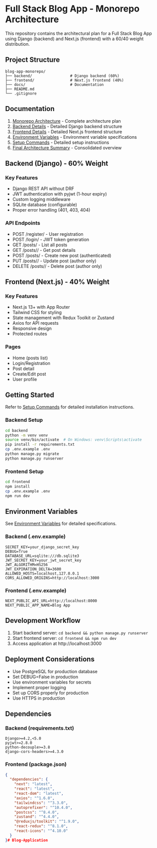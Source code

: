 # Full Stack Blog App - Monorepo Architecture

This repository contains the architectural plan for a Full Stack Blog App using Django (backend) and Next.js (frontend) with a 60/40 weight distribution.

## Project Structure

```
blog-app-monorepo/
├── backend/                 # Django backend (60%)
├── frontend/                # Next.js frontend (40%)
├── docs/                    # Documentation
├── README.md
└── .gitignore
```

## Documentation

1. [Monorepo Architecture](monorepo-architecture.md) - Complete architecture plan
2. [Backend Details](backend-details.md) - Detailed Django backend structure
3. [Frontend Details](frontend-details.md) - Detailed Next.js frontend structure
4. [Environment Variables](environment-variables.md) - Environment variable specifications
5. [Setup Commands](setup-commands.md) - Detailed setup instructions
6. [Final Architecture Summary](final-architecture-summary.md) - Consolidated overview

## Backend (Django) - 60% Weight

### Key Features
- Django REST API without DRF
- JWT authentication with pyjwt (1-hour expiry)
- Custom logging middleware
- SQLite database (configurable)
- Proper error handling (401, 403, 404)

### API Endpoints
- POST /register/ - User registration
- POST /login/ - JWT token generation
- GET /posts/ - List all posts
- GET /posts/<id>/ - Get post details
- POST /posts/ - Create new post (authenticated)
- PUT /posts/<id>/ - Update post (author only)
- DELETE /posts/<id>/ - Delete post (author only)

## Frontend (Next.js) - 40% Weight

### Key Features
- Next.js 13+ with App Router
- Tailwind CSS for styling
- State management with Redux Toolkit or Zustand
- Axios for API requests
- Responsive design
- Protected routes

### Pages
- Home (posts list)
- Login/Registration
- Post detail
- Create/Edit post
- User profile

## Getting Started

Refer to [Setup Commands](setup-commands.md) for detailed installation instructions.

### Backend Setup
```bash
cd backend
python -m venv venv
source venv/bin/activate  # On Windows: venv\Scripts\activate
pip install -r requirements.txt
cp .env.example .env
python manage.py migrate
python manage.py runserver
```

### Frontend Setup
```bash
cd frontend
npm install
cp .env.example .env
npm run dev
```

## Environment Variables

See [Environment Variables](environment-variables.md) for detailed specifications.

### Backend (.env.example)
```env
SECRET_KEY=your_django_secret_key
DEBUG=True
DATABASE_URL=sqlite:///db.sqlite3
JWT_SECRET_KEY=your_jwt_secret_key
JWT_ALGORITHM=HS256
JWT_EXPIRATION_DELTA=3600
ALLOWED_HOSTS=localhost,127.0.0.1
CORS_ALLOWED_ORIGINS=http://localhost:3000
```

### Frontend (.env.example)
```env
NEXT_PUBLIC_API_URL=http://localhost:8000
NEXT_PUBLIC_APP_NAME=Blog App
```

## Development Workflow

1. Start backend server: `cd backend && python manage.py runserver`
2. Start frontend server: `cd frontend && npm run dev`
3. Access application at http://localhost:3000

## Deployment Considerations

- Use PostgreSQL for production database
- Set DEBUG=False in production
- Use environment variables for secrets
- Implement proper logging
- Set up CORS properly for production
- Use HTTPS in production

## Dependencies

### Backend (requirements.txt)
```
Django>=4.2,<5.0
pyjwt>=2.8.0
python-decouple>=3.8
django-cors-headers>=4.3.0
```

### Frontend (package.json)
```json
{
  "dependencies": {
    "next": "latest",
    "react": "latest",
    "react-dom": "latest",
    "axios": "^1.6.0",
    "tailwindcss": "^3.3.0",
    "autoprefixer": "^10.4.0",
    "postcss": "^8.4.0",
    "zustand": "^4.4.0",
    "@reduxjs/toolkit": "^1.9.0",
    "react-redux": "^8.1.0",
    "react-icons": "^4.10.0"
  }
}# Blog-Application

